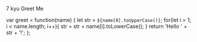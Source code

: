 7 kyu
Greet Me

var greet = function(name) {
let str = `${name[0].toUpperCase()}`;
  for(let i = 1; i < name.length; i++){
    str = str + name[i].toLowerCase();
  }
  return 'Hello ' + str + '!';
};
